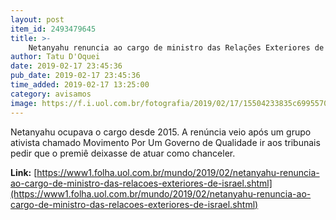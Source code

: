 ```yaml
---
layout: post
item_id: 2493479645
title: >-
    Netanyahu renuncia ao cargo de ministro das Relações Exteriores de Israel
author: Tatu D'Oquei
date: 2019-02-17 23:45:36
pub_date: 2019-02-17 23:45:36
time_added: 2019-02-17 13:25:00
category: avisamos
image: https://f.i.uol.com.br/fotografia/2019/02/17/15504233835c6995570e5ca_1550423383_3x2_rt.jpg
---
```


Netanyahu ocupava o cargo desde 2015. A renúncia veio após um grupo ativista chamado Movimento Por Um Governo de Qualidade ir aos tribunais pedir que o premiê deixasse de atuar como chanceler.

**Link:** [https://www1.folha.uol.com.br/mundo/2019/02/netanyahu-renuncia-ao-cargo-de-ministro-das-relacoes-exteriores-de-israel.shtml](https://www1.folha.uol.com.br/mundo/2019/02/netanyahu-renuncia-ao-cargo-de-ministro-das-relacoes-exteriores-de-israel.shtml)

